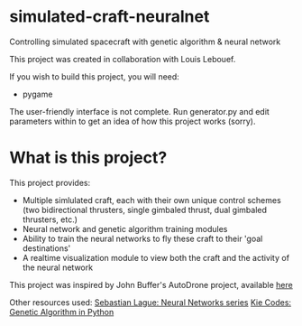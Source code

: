 # simulated-craft-neuralnet
Controlling simulated spacecraft with genetic algorithm &amp; neural network

This project was created in collaboration with Louis Lebouef.

If you wish to build this project, you will need:
- pygame

The user-friendly interface is not complete. Run generator.py and edit parameters within to get an idea of how this project works (sorry).

# What is this project?
This project provides:
- Multiple simlulated craft, each with their own unique control schemes (two bidirectional thrusters, single gimbaled thrust, dual gimbaled thrusters, etc.)
- Neural network and genetic algorithm training modules
- Ability to train the neural networks to fly these craft to their 'goal destinations'
- A realtime visualization module to view both the craft and the activity of the neural network


This project was inspired by John Buffer's AutoDrone project, available [here](https://github.com/johnBuffer/AutoDrone)

Other resources used:
[Sebastian Lague: Neural Networks series](https://www.youtube.com/watch?v=bVQUSndDllU)
[Kie Codes: Genetic Algorithm in Python](https://www.youtube.com/watch?v=nhT56blfRpE)
